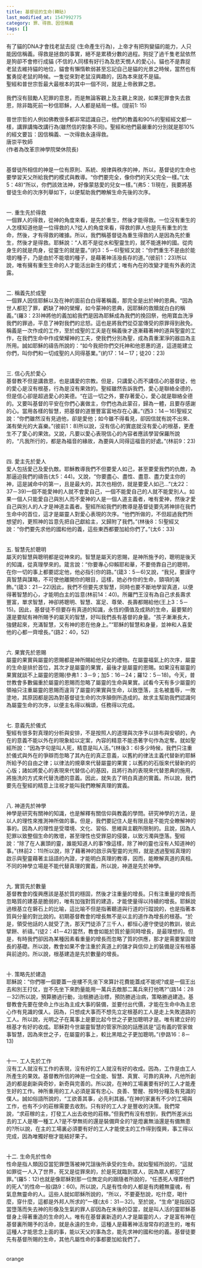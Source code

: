 ```yaml
---
title: 基督徒的生命(轉貼)
last_modified_at: 1547992775
category: 罪、得救、因信稱義
tags: []
---
```


<p>有了貓的DNA才會找老鼠去捉 (生命產生行為)，上帝才有把狗變貓的能力，人只能因信稱義。得救是拯救的事實，絕不是累積分數的過程。狗捉了過千隻老鼠依然是狗卻不會修行成貓 (不信的人同樣有好行為及悲天憫人的愛心)。貓也不是靠捉老鼠去維持貓的地位，貓會有懶惰軟弱甚至忘記自己是貓的光景之時候，當然也有奮勇捉老鼠的時候。一隻從來對老鼠沒興趣的，因為本來就不是貓。<br/>聖經和普世宗哲最大最根本的其中一個不同，就是上帝赦罪之恩。<br/><br/>我們沒有鼓勵人犯罪的意思，而是無論客觀上及主觀上來說，如果犯罪會失去救恩，除非臨死前一秒信耶穌，人人都是結局一樣。(提前1: 15)<br/><br/>普世宗哲的人例如佛教很多都非常認識自己，他們的教義和90%的聖經經文都一樣，講罪講悔改講行為(雖然信的對象不同)。聖經和他們最嚴重的分別就是那10%的經文要旨：因信稱義、一次得救永遠得救。<br/><!--more-->唐崇平牧師<br/>(作者為改革宗神學院榮休院長)<br/><br/><br/>基督徒所相信的神是一位有原則、系統、規律與秩序的神，所以，基督徒的生命也要學習天父所給我們的模式與教導。“你們要完全，像你們的天父完全一樣。”(太5：48)“所以，你們該效法神，好像蒙慈愛的兒女一樣。”(弗5：1)現在，我要將基督徒生命的次序列舉如下，以便幫助我們瞭解生命先後的次序。<br/><br/><br/>一. 重生先於得救<br/>一個罪人的得救，從神的角度來看，是先於重生，然後才能得救。一位沒有重生的人怎樣知道他是一位得救的人?從人的角度來看，得救的罪人也是先有重生的生命，然後，才有得救的確據。所以，我們稱基督徒為重生得救的人是因為先於重生，然後才是得救。耶穌說：“人若不是從水和聖靈生的，就不能進神的國。從肉身生的就是肉身，從靈生的就是靈。”(約3：5－6)聖經又說：“你們重生不是由於能壞的種子，乃是由於不能壞的種子，是藉著神活潑長存的道。”(彼前1：23)所以說，唯有擁有重生生命的人才能活出新生的樣式；唯有內在的改變才能有外表的流露。<br/><br/><br/>二. 稱義先於成聖<br/>一個罪人因信耶穌以及在神的面前白白得著稱義，那完全是出於神的恩典。“因為世人都犯了罪，虧缺了神的榮耀，如今蒙神的恩典，因耶穌的救贖就白白的稱義。”(羅3：23)神將他的義加給我們是因為耶穌成為我們的挽回祭，他用寶血洗淨我們的罪過，平息了神對我們的忿怒。這也是將我們從亞當傳受的原罪得到赦免。稱義是一次作成的工作，至於成聖的工夫是在稱義後才逐漸藉著神的道與聖靈的工作，在我們生命中作成榮耀神的工夫，使我們分別為聖，成為貴重潔淨的器皿為主所用。誠如耶穌的禱告所說的：“如今我把你們交托神和他恩惠的道，這道能建立你們，叫你們和一切成聖的人同得基業。”(約17：14－17；徒20：23)<br/><br/><br/>三. 信心先於愛心<br/>基督教不但是講救恩，也是講愛的宗教。但是，只講愛心而不講信心的基督徒，他的愛心是沒有根基，行為是沒有果效的。聖經雖然告訴我們，愛心是聯絡全德的，但是信心卻是超過愛心的美德。“在這一切之外，要存著愛心，愛心就是聯絡全德的。又要叫基督的平安在你們心裏做主，你們也為此蒙召，歸為一體，且要存感謝的心。當用各樣的智慧，把基督的道豐豐富富地存在心裏。”(西3：14－16)聖經又說：“你們雖然沒有見過他，卻是愛他；如今雖不得看見，卻因信就有說不出來、滿有榮光的大喜樂。”(彼前1：8)所以說，沒有信心的實底就沒有愛心的根基，更產生不了愛心的果效。又說，凡要以愛心表現信心的內容者應該學習保羅所說的，“凡我所行的，都是為福音的緣故，為要與人同得這福音的好處。”(林前9：23)<br/><br/><br/>四. 愛主先於愛人<br/>愛人包括愛己及愛仇敵。耶穌教導我們不但要愛人如己，甚至要愛我們的仇敵，為那逼迫我們的禱告(太5：44)。又說，“你要盡心、盡性、盡意、盡力愛主你的神，這是誡命中的第一，且是最大的，其次也相仿，就是要愛人如己...”(太22：37－39)一個不能愛神的人就不會愛自己，一個不能愛自己的人就不能愛別人。如果一個人只能愛自己與別人而不愛神的人是一個人道主義者，唯有愛神，然後才愛自己與別人的人才是神道主義者。聖經所給我們的教導是基督徒要先將神排在我們生命中的首位，這才是屬靈人對愛心表現的次序。“他們所做的，不但超過我們所想望的，更照神的旨意先把自己獻給主，又歸附了我們。”(林後8：5)聖經又說：“你們要先求他的國和他的義，這些東西都要加給你們了。”(太6：33)<br/><br/><br/>五. 智慧先於聰明<br/>屬天的智慧與聰明都是從神來的。智慧是屬天的恩賜，是神所施予的，聰明是後天的知識，從真理學來的。箴言說：“你要專心仰賴耶和華，不要倚靠自己的聰明，在你一切的事上都要認定他，他必指引你的路。”(箴3：5－6)又說，“我兒，要謹守真智慧與謀略，不可使他離開你的眼目，這樣，她必作你的生命，頸項的美飾。”(箴3：21－22)因此，我們不但要先求智慧，同時也要不斷地學習真道，以便得著智慧的心，才能明白主的旨意(林前14：40)。所羅門王沒有為自己求長壽求豐富，單求智慧，神卻將聰明、智慧、富足、尊榮、長壽都賜給他(王上3：5－15)。因此，基督徒不但要存有真道的知識，永恆的價值及成熟的生命，最要緊的還是要賦有神所賜予的屬天的智慧，好叫我們長有基督的身量。“孩子漸漸長大，強健起來，充滿智慧，又有神的恩在他身上。”“耶穌的智慧和身量，並神和人喜愛他的心都一齊增長。”(路2：40，52)<br/><br/><br/>六. 果實先於恩賜<br/>屬靈的果實與屬靈的恩賜都是神所賜給他兒女的禮物。在屬靈福氣上的次序，屬靈的生命是排於首位，其次才是屬靈的果實，最後才是屬靈的恩賜。如果沒有屬靈的果實就談不上屬靈的恩賜(參弗1：3－9；加5：16－24；羅12：5－18)。今天，普世教會多數偏重於屬靈的恩賜而忽略了屬靈的生命與果實。試看今天有多少屬靈的領袖只注重屬靈的恩賜而違背了屬靈的果實與生命，以致墮落，主名被羞辱，一敗塗地，其原因都是因為對基督徒生命的次序顛倒所造成的。故求主幫助我們認識何為屬靈生命的次序，以便主名得以稱頌，任務得以完成。<br/><br/><br/>七. 意義先於儀式<br/>聖經有很多對真理的分析與安排，不是按照人的道理與次序予以排布與安頓的，內在的意義不能以外在的現象給以定案，內容的精意不能憑著字句作為定奪。就如聖經所說：“因為字句是叫人死，精意是叫人活。”(林後3：6)多少時候，我們只注重於儀式與外在的爭辯而忽略了其內在的真正意義，以舊約的律法主義代替新約耶穌所給予的自由之律；以律法的規章來代替屬靈的果實；以舊約的石版來代替新約的心版；諸如將愛心的表現來代替信心的基因，且將行為的表現來代替恩典的施用，將施洗的方式來代替洗禮的意義。因此，就失去了明白真道的實義。所以說，我們要先在聖經的精意上注視才能叫我們瞭解真理的實義。<br/><br/><br/>八. 神道先於神學<br/>神學是研究有關神的知識，也是解釋有關信仰與教義的學問。研究神學的方法，是以人的理性來推測神所做的事。但是，我們要記住人是有限且是不能完全瞭解神的事的。因為人的理性是受環境、文化、習俗、思維與主觀所限制的。且說，因為人犯罪以致整個生命的敗壞，甚至理性也受罪惡的侵襲，以致污濁與墮落。聖經說：“除了在人裏頭的靈，誰能知道人的事?像這樣，除了神的靈也沒有人知道神的事。”(林前2：11)所以說，除了藉著神的啟示與聖靈的光照，就是透過聖經真理的啟示與聖靈藉著主話語的內證，才能明白真理的教導，因而，能瞭解真道的真相。不同的神學立場是不能代替真理的實義，所以說，神道是先於神學。<br/><br/><br/>九. 實質先於數量<br/>基督教會的復興應該是基於質的穩固，然後才注重量的增長。只有注重量的增長而忽略質的建基是脆弱的，唯有加強對質的建造，才能使量得以持續的增長。耶穌說過根基立在磐石上的比喻，這比喻不但是指著聽道與行道的行蹤說的，也是指著本質與分量的對比說的。初期基督教會的增長無不是以主的道作為增長的根基。“於是，領受他話的人就受了洗，那天門徒添了三千人，都恒心遵守使徒的教訓，彼此擘餅、祈禱。”(徒2：41－42)當然，教會如能於質於量同時增長，是最理想的。但是，有時我們卻因為某種因素看重量的增長而忽略了質的供應，那才是需要鞏固增長的基礎。所以說，教會如果不會注重於真道上的儲才與信仰上的裝備是沒有根基與前途的。所以說，根基建造是先於數量的增長。<br/><br/><br/>十. 策略先於建造<br/>耶穌說：“你們哪一個要蓋一座樓不先坐下來算計花費能蓋成不能呢?或是一個王出去和別王打仗，豈不先坐下來酌量能用一萬兵去敵那二萬兵來打他嗎?”(路14：28－32)所以說，預算勝過行動，治根勝過治標，預防勝過治病，策略勝過建造。基督教會先要在使命上作出為主成大事的裝備，並要付出代價，才能在生命中為主忠心作有見識的僕人。因為，只想成大事而不想先立定根基的工人是走上失敗道路的工人。所以說，光明之子在萬事上是要比起今世之子更加聰明才是。唯有建立好的根基才有好的收成。耶穌對今世屬靈智慧的管家所說的話應該是“這有義的管家做事智慧，因為來世之子，在屬靈的事上，較比黑暗之子更加聰明。”(參路16：8－13)<br/><br/><br/>十一. 工人先於工作<br/>沒有工人就沒有工作的表現，沒有好的工人就沒有好的收成。因為，工作是由工人所產生的果效。基督教所信的神是一位全能、智慧、真實、可靠的真神，凡他所創造的都是創新與奇妙，新奇與完善的。所以說，在神的工場裏要有好的工人才能產生好的工作。神所重用的工人必須是富有忠心、良善、警醒、按時分糧及有見識的僕人。誠如俗語所說的，“工欲善其事，必先利其器。”在神的家裏有不少的工場與工作，也有不少的莊稼需要去收割。只有好的工人才是豐收的決策。我們常說，“求莊稼的主，打發工人出去收他的莊稼。”但我們有沒有想到，我們所差派出去的工人是哪一種工人?是不學無術的還是裝備齊全的?是燈裏無油還是有備無患的?所以說，在主的工場裏必須要有好的工人才能使主的工作得到復興，事工得以完成，因為唯獨好樹才能結好果子。<br/><br/><br/>十二. 生命先於性命<br/>性命是指人類因亞當犯罪墮落被神咒詛後所承受的生命。就如聖經所說的，“這就如罪從一人入了世界，死又是從罪來的，於是死就臨到眾人，因為眾人都犯了罪。”(羅5：12)也就是像耶穌對那一位無定向的跟隨者所說的，“任憑死人埋葬他們的死人”的性命一般(路9：60)。所以說，凡是有性命的人都是有肉體無靈魂，有氣息無靈命的人。這些人就如耶穌所說的，“所以，不要憂愁說，吃什麼，喝什麼，穿什麼，這都是外邦人所求的”一樣(太6：31－32)。至於說，“生命”是指因亞當墮落而失去神的形像及生氣的罪人卻因為在末後的亞當，就是叫人活的靈耶穌基督身上得著重造的生命的人。唯有在基督裏新造的人才是屬靈的人，才是富有神在基督裏所賜予的活命，就是永遠的生命，這種人是藉著神活潑常存的道生的，唯有這種人才能思念上面的事，能以天父的事為念，能先求神的國和他的義。基督徒要先有基督所賜的生命，其他凡屬性命的事都要加給我們了。<br/><br/><br/>orange
</p>